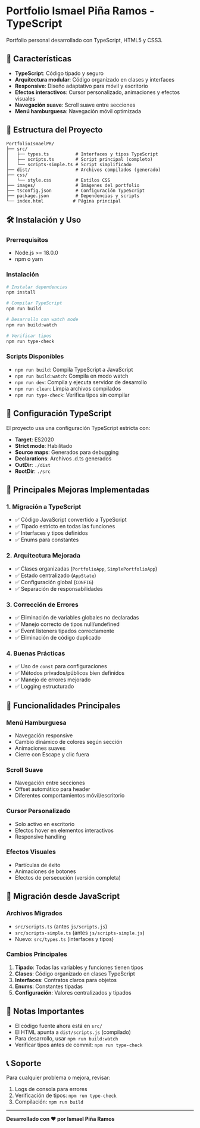 # Portfolio Ismael Piña Ramos - TypeScript

Portfolio personal desarrollado con TypeScript, HTML5 y CSS3.

## 🚀 Características

- **TypeScript**: Código tipado y seguro
- **Arquitectura modular**: Código organizado en clases y interfaces
- **Responsive**: Diseño adaptativo para móvil y escritorio
- **Efectos interactivos**: Cursor personalizado, animaciones y efectos visuales
- **Navegación suave**: Scroll suave entre secciones
- **Menú hamburguesa**: Navegación móvil optimizada

## 📁 Estructura del Proyecto

```
PortfolioIsmaelPR/
├── src/
│   ├── types.ts          # Interfaces y tipos TypeScript
│   ├── scripts.ts        # Script principal (completo)
│   └── scripts-simple.ts # Script simplificado
├── dist/                 # Archivos compilados (generado)
├── css/
│   └── style.css         # Estilos CSS
├── images/               # Imágenes del portfolio
├── tsconfig.json         # Configuración TypeScript
├── package.json          # Dependencias y scripts
└── index.html           # Página principal
```

## 🛠️ Instalación y Uso

### Prerrequisitos
- Node.js >= 18.0.0
- npm o yarn

### Instalación
```bash
# Instalar dependencias
npm install

# Compilar TypeScript
npm run build

# Desarrollo con watch mode
npm run build:watch

# Verificar tipos
npm run type-check
```

### Scripts Disponibles

- `npm run build`: Compila TypeScript a JavaScript
- `npm run build:watch`: Compila en modo watch
- `npm run dev`: Compila y ejecuta servidor de desarrollo
- `npm run clean`: Limpia archivos compilados
- `npm run type-check`: Verifica tipos sin compilar

## 🔧 Configuración TypeScript

El proyecto usa una configuración TypeScript estricta con:

- **Target**: ES2020
- **Strict mode**: Habilitado
- **Source maps**: Generados para debugging
- **Declarations**: Archivos .d.ts generados
- **OutDir**: `./dist`
- **RootDir**: `./src`

## 📝 Principales Mejoras Implementadas

### 1. **Migración a TypeScript**
- ✅ Código JavaScript convertido a TypeScript
- ✅ Tipado estricto en todas las funciones
- ✅ Interfaces y tipos definidos
- ✅ Enums para constantes

### 2. **Arquitectura Mejorada**
- ✅ Clases organizadas (`PortfolioApp`, `SimplePortfolioApp`)
- ✅ Estado centralizado (`AppState`)
- ✅ Configuración global (`CONFIG`)
- ✅ Separación de responsabilidades

### 3. **Corrección de Errores**
- ✅ Eliminación de variables globales no declaradas
- ✅ Manejo correcto de tipos null/undefined
- ✅ Event listeners tipados correctamente
- ✅ Eliminación de código duplicado

### 4. **Buenas Prácticas**
- ✅ Uso de `const` para configuraciones
- ✅ Métodos privados/públicos bien definidos
- ✅ Manejo de errores mejorado
- ✅ Logging estructurado

## 🎯 Funcionalidades Principales

### Menú Hamburguesa
- Navegación responsive
- Cambio dinámico de colores según sección
- Animaciones suaves
- Cierre con Escape y clic fuera

### Scroll Suave
- Navegación entre secciones
- Offset automático para header
- Diferentes comportamientos móvil/escritorio

### Cursor Personalizado
- Solo activo en escritorio
- Efectos hover en elementos interactivos
- Responsive handling

### Efectos Visuales
- Partículas de éxito
- Animaciones de botones
- Efectos de persecución (versión completa)

## 🔄 Migración desde JavaScript

### Archivos Migrados
- `src/scripts.ts` (antes `js/scripts.js`)
- `src/scripts-simple.ts` (antes `js/scripts-simple.js`)
- Nuevo: `src/types.ts` (interfaces y tipos)

### Cambios Principales
1. **Tipado**: Todas las variables y funciones tienen tipos
2. **Clases**: Código organizado en clases TypeScript
3. **Interfaces**: Contratos claros para objetos
4. **Enums**: Constantes tipadas
5. **Configuración**: Valores centralizados y tipados

## 🚨 Notas Importantes

- El código fuente ahora está en `src/`
- El HTML apunta a `dist/scripts.js` (compilado)
- Para desarrollo, usar `npm run build:watch`
- Verificar tipos antes de commit: `npm run type-check`

## 📞 Soporte

Para cualquier problema o mejora, revisar:
1. Logs de consola para errores
2. Verificación de tipos: `npm run type-check`
3. Compilación: `npm run build`

---

**Desarrollado con ❤️ por Ismael Piña Ramos** 